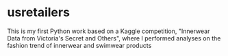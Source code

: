 # usretailers
This is my first Python work based on a Kaggle competition, "Innerwear Data from Victoria's Secret and Others", where I performed analyses on the fashion trend of innerwear and swimwear products
